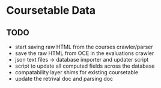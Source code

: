 # Coursetable Data

## TODO
- start saving raw HTML from the courses crawler/parser
- save the raw HTML from OCE in the evaluations crawler
- json text files -> database importer and updater script
- script to update all computed fields across the database
- compatability layer shims for existing coursetable
- update the retrival doc and parsing doc
